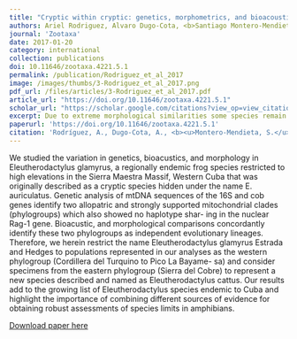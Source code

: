 ```yaml
---
title: "Cryptic within cryptic: genetics, morphometrics, and bioacoustics delimitate a new species of Eleutherodactylus (Anura: Eleutherodactylidae) from Eastern Cuba"
authors: Ariel Rodriguez, Alvaro Dugo-Cota, <b>Santiago Montero-Mendieta</b>, Alejandro Gonzalez-Voyer, Roberto Alonso Bosch, Miguel Vences, Carles Vila
journal: 'Zootaxa'
date: 2017-01-20
category: international
collection: publications
doi: 10.11646/zootaxa.4221.5.1
permalink: /publication/Rodriguez_et_al_2017
image: /images/thumbs/3-Rodriguez_et_al_2017.png
pdf_url: /files/articles/3-Rodriguez_et_al_2017.pdf
article_url: "https://doi.org/10.11646/zootaxa.4221.5.1" 
scholar_url: "https://scholar.google.com/citations?view_op=view_citation&hl=en&user=kecK5aoAAAAJ&citation_for_view=kecK5aoAAAAJ:d1gkVwhDpl0C"
excerpt: Due to extreme morphological similarities some species remain undetected to the eyes of taxonomists and when discovered, often by the application of more refined techniques or increased sampling effort, are termed cryptic species. Among animals, such taxonomic discoveries are more frequent in nocturnal taxa, like arthropods and amphibians, which often rely on chemical or acoustic cues for communication and provide scarce information to our visually-oriented brain (Bickford, et al., 2006). The definition of a species as cryptic is to certain degree subjective, i.e., subtle morphological differences might be obvious to specialists but remain undetected by untrained observers. Yet, there is little doubt that a large number of truly cryptic species exist, and amphibians are an animal group where this phenomenon has become obvious in the past decades ...
paperurl: 'https://doi.org/10.11646/zootaxa.4221.5.1'
citation: 'Rodríguez, A., Dugo-Cota, A., <b><u>Montero-Mendieta, S.</u></b>, Alonso, R., Vences, M., Vilà, C. (2017). Cryptic within cryptic: genetics, morphometrics, and bioacoustics delimitate a new species of Eleutherodactylus (Anura: Eleutherodactylidae) from Eastern Cuba. <i>Zootaxa</i>, 4221(5): 501–522'
---
```

We studied the variation in genetics, bioacustics, and morphology in Eleutherodactylus glamyrus, a regionally endemic frog species restricted to high elevations in the Sierra Maestra Massif, Western Cuba that was originally described as a cryptic species hidden under the name E. auriculatus. Genetic analysis of mtDNA sequences of the 16S and cob genes identify two allopatric and strongly supported mitochondrial clades (phylogroups) which also showed no haplotype shar- ing in the nuclear Rag-1 gene. Bioacustic, and morphological comparisons concordantly identify these two phylogroups as independent evolutionary lineages. Therefore, we herein restrict the name Eleutherodactylus glamyrus Estrada and Hedges to populations represented in our analyses as the western phylogroup (Cordillera del Turquino to Pico La Bayame- sa) and consider specimens from the eastern phylogroup (Sierra del Cobre) to represent a new species described and named as Eleutherodactylus cattus. Our results add to the growing list of Eleutherodactylus species endemic to Cuba and highlight the importance of combining different sources of evidence for obtaining robust assessments of species limits in amphibians.

[Download paper here](https://santiagomonteromendieta.github.io/files/Rodriguez_et_al_2017.pdf)
